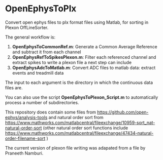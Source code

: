 # OpenEphysToPlx
Convert open ephys files to plx format files using Matlab, for sorting in Plexon OffLineSorter.

The general workflow is:
1) **OpenEphysToCommonRef.m**: Generate a Common Average Reference and subtract it from each channel
2) **OpenEphysRefToSpikesPlexon.m**: Filter each referenced channel and extract spikes to write a plexon file
a next step can include
3) **OpenEphysAdcToMatlab.m**: Convert ADC files to matlab data: extract events and treadmill data

The input to each argument is the directory in which the continuous data files are.

You can also use the script **OpenEphysToPlexon_Script.m** to automatically process a number of subdirectories.

This repository does contain some files from https://github.com/open-ephys/analysis-tools and natural order sort from https://www.mathworks.com/matlabcentral/fileexchange/10959-sort_nat-natural-order-sort (other natural order sort functions include https://www.mathworks.com/matlabcentral/fileexchange/47434-natural-order-filename-sort )

The current version of plexon file writing was adapated from a file by Praneeth Namburi.

